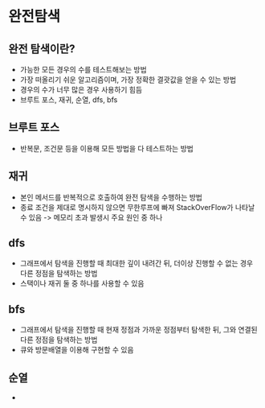 # 완전탐색

## 완전 탐색이란?
- 가능한 모든 경우의 수를 테스트해보는 방법
- 가장 떠올리기 쉬운 알고리즘이며, 가장 정확한 결괏값을 얻을 수 있는 방법
- 경우의 수가 너무 많은 경우 사용하기 힘듬
- 브루트 포스, 재귀, 순열, dfs, bfs

## 브루트 포스
- 반복문, 조건문 등을 이용해 모든 방법을 다 테스트하는 방법

## 재귀
- 본인 메서드를 반복적으로 호출하여 완전 탐색을 수행하는 방법
- 종료 조건을 제대로 명시하지 않으면 무한루프에 빠져 StackOverFlow가 나타날 수 있음 -> 메모리 초과 발생시 주요 원인 중 하나

## dfs
- 그래프에서 탐색을 진행할 때 최대한 깊이 내려간 뒤, 더이상 진행할 수 없는 경우 다른 정점을 탐색하는 방법
- 스택이나 재귀 둘 중 하나를 사용할 수 있음

## bfs
- 그래프에서 탐색을 진행할 때 현재 정점과 가까운 정점부터 탐색한 뒤, 그와 연결된 다른 정점을 탐색하는 방법
- 큐와 방문배열을 이용해 구현할 수 있음

## 순열
- 

